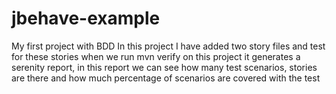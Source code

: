 # jbehave-example
My first project with BDD
In this project I have added two story files and test for these stories
when we run mvn verify on this project it generates a serenity report,
in this report we can see how many test scenarios, stories are there and how much percentage of scenarios are covered with the test
